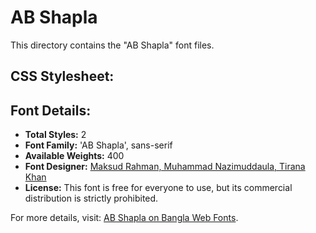 # AB Shapla

This directory contains the "AB Shapla" font files.

## CSS Stylesheet:


## Font Details:
- **Total Styles:** 2
- **Font Family:** 'AB Shapla', sans-serif
- **Available Weights:** 400
- **Font Designer:** [Maksud Rahman, Muhammad Nazimuddaula, Tirana Khan](https://web.archive.org/web/20160408060023/http://www.amarbornomala.gov.bd/fonts/details/1)
- **License:** This font is free for everyone to use, but its commercial distribution is strictly prohibited.

For more details, visit: [AB Shapla on Bangla Web Fonts](https://banglawebfonts.pages.dev/ab-shapla/#about).
